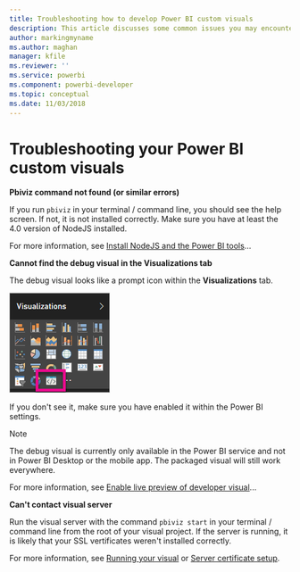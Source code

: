 ```yaml
---
title: Troubleshooting how to develop Power BI custom visuals
description: This article discusses some common issues you may encounter when developing or creating a custom Power BI visual.
author: markingmyname
ms.author: maghan
manager: kfile
ms.reviewer: ''
ms.service: powerbi
ms.component: powerbi-developer
ms.topic: conceptual
ms.date: 11/03/2018
---
```


# Troubleshooting your Power BI custom visuals

**Pbiviz command not found (or similar errors)**

If you run `pbiviz` in your terminal / command line, you should see the help screen. If not, it is not installed correctly. Make sure you have at least the 4.0 version of NodeJS installed.

For more information, see [Install NodeJS and the Power BI tools](#install-nodejs-and-the-power-bi-tools)...

**Cannot find the debug visual in the Visualizations tab**

The debug visual looks like a prompt icon within the **Visualizations** tab.

![Visual selection](media/service-custom-visuals-getting-started-with-developer-tools/powerbi-developer-visual-selection.png)

If you don't see it, make sure you have enabled it within the Power BI settings. 

> [!NOTE]
> The debug visual is currently only available in the Power BI service and not in Power BI Desktop or the mobile app. The packaged visual will still work everywhere.

For more information, see [Enable live preview of developer visual](#enable-live-preview-of-developer-visual)...

**Can't contact visual server**

Run the visual server with the command `pbiviz start` in your terminal / command line from the root of your visual project. If the server is running, it is likely that your SSL vertificates weren't installed correctly.

For more information, see [Running your visual](#running-your-visual) or [Server certificate setup](#ssl-setup).
